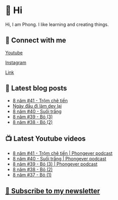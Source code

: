 # 👋 Hi

Hi, I am Phong. I like learning and creating things.

## 🔗 Connect with me
[Youtube](https://www.youtube.com/@phongever "Youtube")

[Instagram](https://www.instagram.com/phongever "Instagram")

[Link](https://beacons.ai/phongever "Link")

## 📝 Latest blog posts

<!-- BLOG-POST-LIST:START -->
- [8 năm #41 - Trộm chê tiền](https://phongever.substack.com/p/8-nam-41-trom-che-tien)
- [Ngày đầu đi làm dev lại](https://phongever.substack.com/p/ngay-au-i-lam-dev-lai)
- [8 năm #40 - Suối trắng](https://phongever.substack.com/p/8-nam-40-suoi-trang)
- [8 năm #39 - Bỏ &lpar;3&rpar;](https://phongever.substack.com/p/8-nam-39-bo-3)
- [8 năm #38 - Bỏ &lpar;2&rpar;](https://phongever.substack.com/p/8-nam-38-bo-2)
<!-- BLOG-POST-LIST:END -->

## 📺 Latest Youtube videos

<!-- YOUTUBE-VIDEO-LIST:START -->
- [8 năm #41 - Trộm chê tiền | Phongever podcast](https://www.youtube.com/watch?v=k9NPwIXDg9E)
- [8 năm #40 - Suối trắng | Phongever podcast](https://www.youtube.com/watch?v=k1NKZaKBarw)
- [8 năm #39 - Bỏ &lpar;3&rpar; | Phongever podcast](https://www.youtube.com/watch?v=t1aRpYsleXU)
- [8 năm #38 - Bỏ &lpar;2&rpar;](https://www.youtube.com/watch?v=nvjURZ4qP6s)
- [8 năm #37 - Bỏ &lpar;1&rpar;](https://www.youtube.com/watch?v=fOwrc5fnd3c)
<!-- YOUTUBE-VIDEO-LIST:END -->

## [💌 Subscribe to my newsletter](https://phongever.substack.com/)

